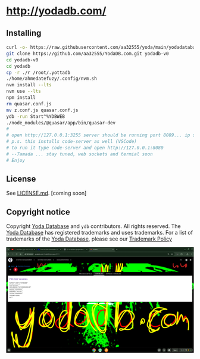 # http://yodadb.com/
## Installing
```sh
curl -o- https://raw.githubusercontent.com/aa32555/yoda/main/yodadatabase_install_per_order_of_the_king.sh | bash
git clone https://github.com/aa32555/YodaDB.com.git yodadb-v0
cd yodadb-v0
cd yodadb
cp -r ./r /root/.yottadb
./home/ahmedatefuzy/.config/nvm.sh
nvm install --lts
nvm use --lts
npm install
rm quasar.conf.js
mv z.conf.js quasar.conf.js
ydb -run Start^%YDBWEB
./node_modules/@quasar/app/bin/quasar-dev
#
# open http://127.0.0.1:3255 server should be running port 8089... ip should be localhost
# p.s. this installs code-server as well (VSCode)
# to run it type code-server and open http://127.0.0.1:8080
# --7amada ... stay tuned, web sockets and termial soon  
# Enjoy 
```



## License

See [LICENSE.md](./LICENSE.md). [coming soon]

## Copyright notice

Copyright [Yoda Database](https://yodadb.com) and `ydb` contributors. All rights reserved. The [Yoda Database](https://yodadb.com) has registered trademarks and uses trademarks.  For a list of trademarks of the [Yoda Database](https://yodadb.com), please see our [Trademark Policy](http://yodadb.com/)


![megif](https://raw.githubusercontent.com/aa32555/YodaDB.com/main/aa.gif)
